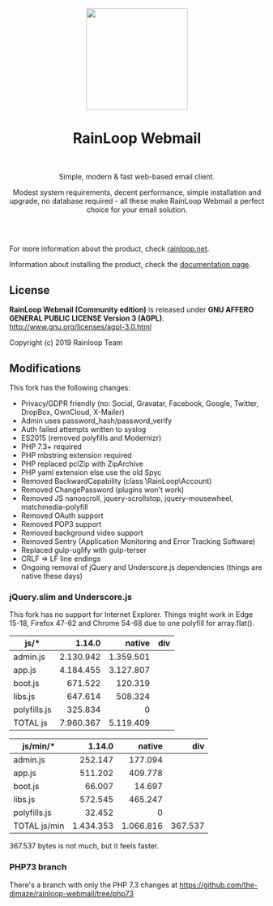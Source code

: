 <div align="center">
  <a href="https://github.com/RainLoop/rainloop-webmail">
    <img width="200" heigth="200" src="https://www.rainloop.net/static/img/logo-256x256-tiny.png">
  </a>
  <br>
  <h1>RainLoop Webmail</h1>
  <br>
  <p>
    Simple, modern &amp; fast web-based email client.
  </p>
  <p>
    Modest system requirements, decent performance, simple installation and upgrade, no database required
    - all these make RainLoop Webmail a perfect choice for your email solution.
  </p>
  <h2></h2>
  <br>
</div>

For more information about the product, check [rainloop.net](http://www.rainloop.net/).

Information about installing the product, check the [documentation page](http://www.rainloop.net/docs/installation/).

## License

**RainLoop Webmail (Community edition)** is released under
**GNU AFFERO GENERAL PUBLIC LICENSE Version 3 (AGPL)**.
http://www.gnu.org/licenses/agpl-3.0.html

Copyright (c) 2019 Rainloop Team

## Modifications

This fork has the following changes:

* Privacy/GDPR friendly (no: Social, Gravatar, Facebook, Google, Twitter, DropBox, OwnCloud, X-Mailer)
* Admin uses password_hash/password_verify
* Auth failed attempts written to syslog
* ES2015 (removed polyfills and Modernizr)
* PHP 7.3+ required
* PHP mbstring extension required
* PHP replaced pclZip with ZipArchive
* PHP yaml extension else use the old Spyc
* Removed BackwardCapability (class \RainLoop\Account)
* Removed ChangePassword (plugins won't work)
* Removed JS nanoscroll, jquery-scrollstop, jquery-mousewheel, matchmedia-polyfill
* Removed OAuth support
* Removed POP3 support
* Removed background video support
* Removed Sentry (Application Monitoring and Error Tracking Software)
* Replaced gulp-uglify with gulp-terser
* CRLF => LF line endings
* Ongoing removal of jQuery and Underscore.js dependencies (things are native these days)

### jQuery.slim and Underscore.js

This fork has no support for Internet Explorer.
Things might work in Edge 15-18, Firefox 47-62 and Chrome 54-68 due to one polyfill for array.flat().

|js/*       	|1.14.0   	|native   	| div     	|
|-----------	|--------:	|--------:	|--------:	|
|admin.js    	|2.130.942	|1.359.501	|	|
|app.js      	|4.184.455	|3.127.807	|	|
|boot.js     	|  671.522	|  120.319	|	|
|libs.js     	|  647.614	|  508.324	|	|
|polyfills.js	|  325.834	|        0	|	|
|TOTAL js   	|7.960.367	|5.119.409	|	|

|js/min/*   	|1.14.0   	|native   	| div     	|
|-----------	|--------:	|--------:	|--------:	|
|admin.js    	|  252.147	|  177.094	|	|
|app.js      	|  511.202	|  409.778	|	|
|boot.js     	|   66.007	|   14.697	|	|
|libs.js     	|  572.545	|  465.247	|	|
|polyfills.js	|   32.452	|        0	|	|
|TOTAL js/min	|1.434.353	|1.066.816	|367.537	|

367.537 bytes is not much, but it feels faster.

### PHP73 branch

There's a branch with only the PHP 7.3 changes at
https://github.com/the-djmaze/rainloop-webmail/tree/php73
